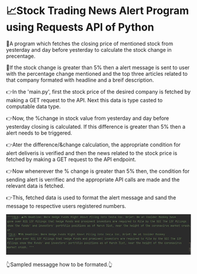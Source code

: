 # 📈Stock Trading News Alert Program using Requests API of Python

🌟A program which fetches the closing price of mentioned stock from yesterday and day before yesterday to calculate the stock change in precentage. 

🌟If the stock change is greater than 5% then a alert message is sent to user with the percentage change mentioned and the top three articles related to that company 
formated with headline and a breif description.

👉In the 'main.py', first the stock price of the desired company is fetched by making a GET request to the API. Next this data is type casted to computable data type.

👉Now, the %change in stock value from yesterday and day before yesterday closing is calculated. If this difference is greater than 5% then a alert needs to be triggered.

👉Ater the difference/&change calculation, the appropriate condition for alert deliveris is verified and then the news related to the stock price is fetched by making 
a GET request to the API endpoint.

👉Now whenerever the % change is greater than 5% then, the condition for sending alert is verrifiec and the appropriate API calls are made and the relevant data is 
fetched. 

👉This, fetched data is used to format the alert message and sand the message to respective users registered numbers.

![Sample Messsge](https://github.com/bellaryyash23/stock_news_API/blob/master/sample.JPG?raw=true)

👆Sampled messagge how to be formated.👆
